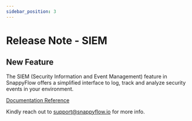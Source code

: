 ```yaml
---
sidebar_position: 3 
---
```

# Release Note - SIEM

## New Feature

The SIEM (Security Information and Event Management) feature in SnappyFlow offers a simplified interface to log, track and analyze security events in your environment. 

[Documentation Reference](/docs/SIEM/SIEM_documentation)

Kindly reach out to [support@snappyflow.io](mailto:support@snappyflow.io) for more info.

